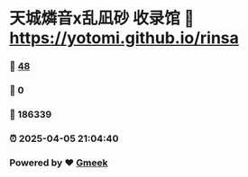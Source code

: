 # 天城燐音x乱凪砂 收录馆 :link: https://yotomi.github.io/rinsa 
### :page_facing_up: [48](https://yotomi.github.io/rinsa/tag.html) 
### :speech_balloon: 0 
### :hibiscus: 186339 
### :alarm_clock: 2025-04-05 21:04:40 
### Powered by :heart: [Gmeek](https://github.com/Meekdai/Gmeek)
